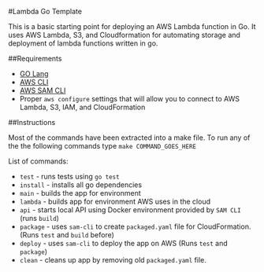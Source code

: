 #Lambda Go Template

This is a basic starting point for deploying an AWS Lambda function in Go. It uses AWS Lambda, S3, and Cloudformation for automating storage and deployment of lambda functions written in go.   

##Requirements

- [GO Lang](https://golang.org/doc/install)
- [AWS CLI](https://docs.aws.amazon.com/cli/latest/userguide/cli-chap-welcome.html)
- [AWS SAM CLI](https://docs.aws.amazon.com/serverless-application-model/latest/developerguide/serverless-sam-cli-install.html)
- Proper `aws configure` settings that will allow you to connect to AWS Lambda, S3, IAM, and CloudFormation  

##Instructions

Most of the commands have been extracted into a make file. To run any of the the following commands type `make COMMAND_GOES_HERE`

List of commands:

- `test` - runs tests using `go test`
- `install` - installs all go dependencies
- `main` - builds the app for environment
- `lambda` - builds app for environment AWS uses in the cloud
- `api` - starts local API using Docker environment provided by `SAM CLI` (runs `build`)
- `package` - uses `sam-cli` to create `packaged.yaml` file for CloudFormation. (Runs `test` and `build` before)
- `deploy` -  uses `sam-cli` to deploy the app on AWS (Runs `test` and `package`)
- `clean` -  cleans up app by removing old `packaged.yaml` file.

